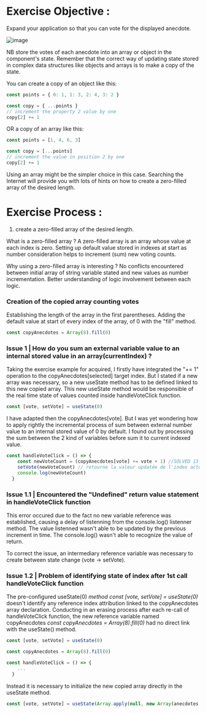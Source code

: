 # Exercise Objective : 
Expand your application so that you can vote for the displayed anecdote.

![image](https://github.com/devstackweb3/osa1/assets/118926098/9fcc4589-954c-4f7c-b5f4-45cbc022aa8d)

NB store the votes of each anecdote into an array or object in the component's state. Remember that the correct way of updating state stored in complex data structures like objects and arrays is to make a copy of the state.

You can create a copy of an object like this:

```jsx
const points = { 0: 1, 1: 3, 2: 4, 3: 2 }

const copy = { ...points }
// increment the property 2 value by one
copy[2] += 1
```
OR a copy of an array like this:
```jsx
const points = [1, 4, 6, 3]

const copy = [...points]
// increment the value in position 2 by one
copy[2] += 1
```
Using an array might be the simpler choice in this case. Searching the Internet will provide you with lots of hints on how to create a zero-filled array of the desired length.

# Exercise Process : 
1) create a zero-filled array of the desired length.

What is a zero-filled array ? 
A zero-filled array is an array whose value at each index is zero. 
Setting up default value stored in indexes at start as number consideration helps to increment (sum) new voting counts.

Why using a zero-filled array is interesting ? 
No conflicts encountered between initial array of string variable stated and new values as number incrementation. 
Better understanding of logic involvement between each logic.  

### Creation of the copied array counting votes
Establishing the length of the array in the first parentheses. Adding the default value at start of every index of the array, of 0 with the "fill" method. 
```jsx
const copyAnecdotes = Array(8).fill(0)
```

 ### Issue 1 | How do you sum an external variable value to an internal stored value in an array(currentIndex) ?
Taking the exercise example for acquired, I firstly have integrated the "+= 1" operation to the copyAnecdotes[selected] target index. But I stated if a new array was necessary, so a new useState method has to be defined linked to this new copied array. This new useState method would be responsible of the real time state of values counted inside handleVoteClick function. 
```jsx
const [vote, setVote] = useState(0)
```
I have adapted then the copyAnecdotes[vote]. But I was yet wondering how to apply rightly the incremental process of sum between external number value to an internal stored value of 0 by default. I found out by processing the sum between the 2 kind of variables before sum it to current indexed value.
```jsx
const handleVoteClick = () => {
    const newVoteCount = (copyAnecdotes[vote] += vote + 1) //SOLVED 13.02.24 || Comment parvenir à additionner la valeur de type 1 dans l'index actuel ?
    setVote(newVoteCount) // retourne la valeur updatée de l'index actuel
    console.log(newVoteCount)
  }
```

### Issue 1.1 | Encountered the "Undefined" return value statement in handleVoteClick function 
This error occured due to the fact no new variable reference was established, causing a delay of listenning from the console.log() listenner method. 
The value listenned wasn't able to be updated by the previous increment in time. The console.log() wasn't able to recognize the value of return.

To correct the issue, an intermediary reference variable was necessary to create between state change (vote -> setVote). 

### Issue 1.2 | Problem of identifying state of index after 1st call handleVoteClick function
The pre-configured useState(0) *method const [vote, setVote] = useState(0)* doesn't identify any reference index attribution linked to the copyAnecdotes array declaration. Conducting in an erasing process after each re-call of handleVoteClick function, the new reference variable named copyAnecdotes *const copyAnecdotes = Array(8).fill(0)* had no direct link with the useState() method.

```jsx
const [vote, setVote] = useState(0)

const copyAnecdotes = Array(8).fill(0)

const handleVoteClick = () => {
    ...
  }
```
Instead it is necessary to initialize the new copied array directly in the useState method. 

```jsx
const [vote, setVote] = useState(Array.apply(null, new Array(anecdotes.length)).map(Number.prototype.valueOf,0))
```
